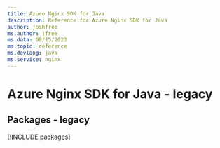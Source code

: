 ```yaml
---
title: Azure Nginx SDK for Java
description: Reference for Azure Nginx SDK for Java
author: joshfree
ms.author: jfree
ms.data: 09/15/2023
ms.topic: reference
ms.devlang: java
ms.service: nginx
---
```

# Azure Nginx SDK for Java - legacy
## Packages - legacy
[!INCLUDE [packages](nginx-index.md)]